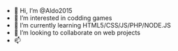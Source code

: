 - 👋 Hi, I’m @Aldo2015
- 👀 I’m interested in codding games
- 🌱 I’m currently learning HTML5/CSS/JS/PHP/NODE.JS
- 💞️ I’m looking to collaborate on web projects
- 📫 

<!---
Aldo2015/Aldo2015 is a ✨ special ✨ repository because its `README.md` (this file) appears on your GitHub profile.
You can click the Preview link to take a look at your changes.
--->

